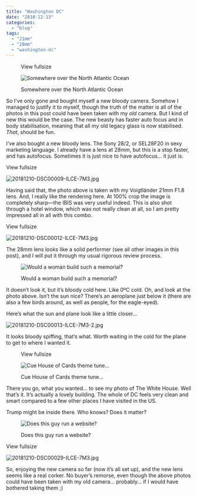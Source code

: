 ```yaml
---
title: "Washington DC"
date: "2018-12-13"
categories: 
  - "blog"
tags: 
  - "21mm"
  - "28mm"
  - "washington-dc"
---
```


<figure>

View fullsize

![Somewhere over the North Atlantic Ocean](/assets/images/ecce0-20181209-dsc00005-ilce-7m3.jpg)

<figcaption>



Somewhere over the North Atlantic Ocean





</figcaption>



</figure>

So I’ve only gone and bought myself a new bloody camera. Somehow I managed to justify it to myself, though the truth of the matter is all of the photos in this post could have been taken with my _old_ camera. But I kind of new this would be the case. The new beasty has faster auto focus and in body stabilisation, meaning that all my old legacy glass is now stabilised. _That_, should be fun.

I’ve also bought a new bloody lens. The Sony 28/2, or SEL28F20 in sexy marketing language. I already have a lens at 28mm, but this is a stop faster, and has autofocus. Sometimes it is just nice to have autofocus… it just is.

View fullsize

![20181210-DSC00009-ILCE-7M3.jpg](/assets/images/e4984-20181210-dsc00009-ilce-7m3.jpg)

Having said that, the photo above is taken with my Voigtländer 21mm F1.8 lens. And, I really like the rendering here. At 100% crop the image is completely sharp—the IBIS was very useful indeed. This is also shot through a hotel window, which was not really clean at all, so I am pretty impressed all in all with this combo.

View fullsize

![20181210-DSC00012-ILCE-7M3.jpg](/assets/images/3f8a5-20181210-dsc00012-ilce-7m3.jpg)

The 28mm lens looks like a solid performer (see all other images in this post), and I will put it through my usual rigorous review process.

<figure>

![Would a woman build such a memorial?](/assets/images/ffad4-20181210-dsc00013-ilce-7m3.jpg)

<figcaption>



Would a woman build such a memorial?





</figcaption>



</figure>

It doesn’t look it, but it’s bloody cold here. Like 0ºC cold. Oh, and look at the photo above. Isn’t the sun nice? There’s an aeroplane just below it (there are also a few birds around, as well as people, for the eagle-eyed).

Here’s what the sun and plane look like a little closer…

![20181210-DSC00013-ILCE-7M3-2.jpg](/assets/images/ac0ec-20181210-dsc00013-ilce-7m3-2.jpg)

It looks bloody spiffing, that’s what. Worth waiting in the cold for the plane to get to where I wanted it.

<figure>

View fullsize

![Cue House of Cards theme tune…](/assets/images/06454-20181210-dsc00025-ilce-7m3.jpg)

<figcaption>



Cue House of Cards theme tune…





</figcaption>



</figure>

There you go, what you wanted… to see my photo of The White House. Well that’s it. It’s actually a lovely building. The whole of DC feels very clean and smart compared to a few other places I have visited in the US.

Trump might be inside there. Who knows? Does it matter?

<figure>

![Does this guy run a website?](/assets/images/28bae-20181210-dsc00022-ilce-7m3.jpg)

<figcaption>



Does this guy run a website?





</figcaption>



</figure>

View fullsize

![20181210-DSC00029-ILCE-7M3.jpg](/assets/images/2c3ae-20181210-dsc00029-ilce-7m3.jpg)

So, enjoying the new camera so far (now it’s all set up), and the new lens seems like a real corker. No buyer’s remorse, even though the above photos could have been taken with my old camera… probably… if I would have bothered taking them ;)

